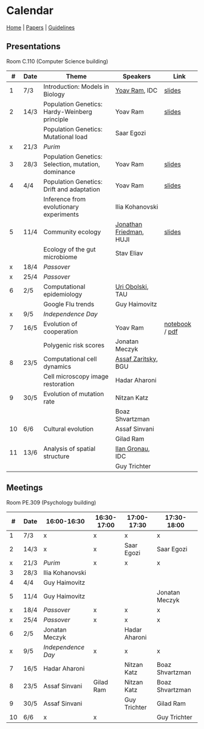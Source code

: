 # Calendar

[Home](README.md) | [Papers](papers.md) | [Guidelines](guidelines.md)

## Presentations
Room C.110 (Computer Science building)

|   #   |   Date    |   Theme               |   Speakers    | Link |
|-------|-----------|--------------------------------|--------------------|-------|
|   1   |   7/3     | Introduction: Models in Biology| [Yoav Ram](http://www.yoavram.com), IDC | [slides](https://speakerdeck.com/yoavram/models-in-biology-or-biology-is-more-theoretical-than-physics)|
|   2   |   14/3    | Population Genetics: Hardy-Weinberg principle | Yoav Ram | [slides](https://www.dropbox.com/s/o4dc5d3ki3rk2en/PopGen1.pdf?dl=0)
|       |           | Population Genetics: Mutational load | Saar Egozi
|   x   |   21/3    | *Purim*                        |
|   3   |   28/3    | Population Genetics: Selection, mutation, dominance | Yoav Ram | [slides](https://www.dropbox.com/s/kjf007depfllvmo/PopGen2.pdf?dl=0)
|   4   |   4/4     | Population Genetics: Drift and adaptation | Yoav Ram | [slides](https://www.dropbox.com/s/1e1qn3q19sb0a3w/PopGen3.pdf?dl=0)
|       |           | Inference from evolutionary experiments  | Ilia Kohanovski
|   5   |   11/4    | Community ecology              | [Jonathan Friedman](https://www.friedmanlab.net), HUJI | [slides](https://www.dropbox.com/s/4wz7fe2yyyvdv2z/intro_community_ecology.pdf?dl=0)
|       |           | Ecology of the gut microbiome | Stav Eliav
|   x   |   18/4    | *Passover*                     |
|   x   |   25/4    | *Passover*                     |
|   6   |   2/5     | Computational epidemiology     | [Uri Obolski](https://www.eeid.ox.ac.uk/content/dr-uri-obolski), TAU
|       |           | Google Flu trends | Guy Haimovitz
|   x   |   9/5     | *Independence Day*             |
|   7   |   16/5    | Evolution of cooperation       | Yoav Ram | [notebook](https://www.dropbox.com/s/yb1jnnzp0uvo9ht/cooperation.ipynb?dl=0) / [pdf](https://www.dropbox.com/s/2stlm5u2fblq8mu/cooperation.pdf?dl=0)
|       |           | Polygenic risk scores          | Jonatan Meczyk
|   8   |   23/5    | Computational cell dynamics    | [Assaf Zaritsky](https://www.assafzaritsky.com), BGU
|       |           | Cell microscopy image restoration | Hadar Aharoni
|   9   |   30/5    | Evolution of mutation rate     | Nitzan Katz
|       |           |                                | Boaz Shvartzman
|   10  |   6/6     | Cultural evolution             | Assaf Sinvani
|       |           |                                | Gilad Ram
|   11  |   13/6    | Analysis of spatial structure  | [Ilan Gronau](http://www.faculty.idc.ac.il/igronau/), IDC
|       |           |                                | Guy Trichter

## Meetings 
Room PE.309 (Psychology building)

|   #   |   Date    | 16:00-16:30 | 16:30-17:00 | 17:00-17:30 | 17:30-18:00 |
|-------|-----------|-------------|-------------|-------------|-------------|
|   1   |   7/3     | x  | x | x  | x |
|   2   |   14/3    | x |  x |  Saar Egozi | Saar Egozi | 
|   x   |   21/3    | *Purim*  | x | x  | x |
|   3   |   28/3    | Ilia Kohanovski | | | | 
|   4   |   4/4     | Guy Haimovitz | | |
|   5   |   11/4    | Guy Haimovitz | | | Jonatan Meczyk
|   x   |   18/4    | *Passover* | x | x | x |
|   x   |   25/4    | *Passover*  | x | x | x |
|   6   |   2/5     | Jonatan Meczyk | | Hadar Aharoni | |
|   x   |   9/5     | *Independence Day*  | x | x | x |
|   7   |   16/5    |Hadar Aharoni | |  Nitzan Katz | Boaz Shvartzman |
|   8   |   23/5    | Assaf Sinvani | Gilad Ram | Nitzan Katz | Boaz Shvartzman |
|   9   |   30/5    | Assaf Sinvani | | Guy Trichter | Gilad Ram|
|   10  |   6/6     | x | x | | Guy Trichter |
